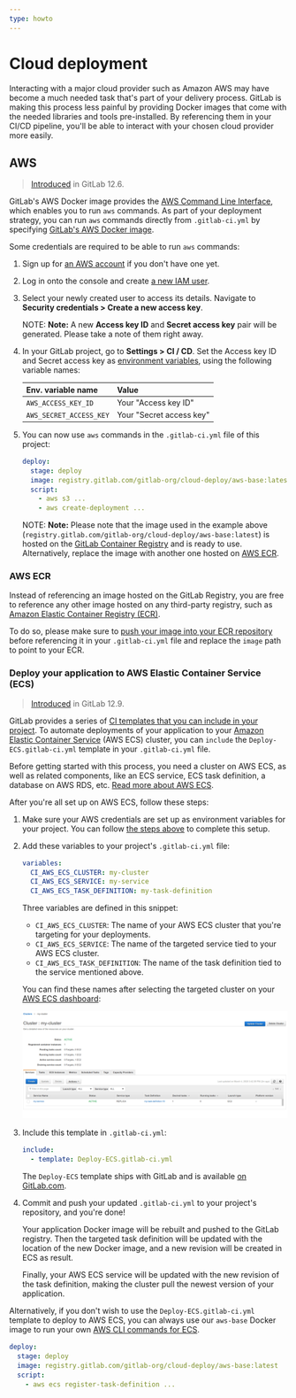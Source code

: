 ```yaml
---
type: howto
---
```


# Cloud deployment

Interacting with a major cloud provider such as Amazon AWS may have become a much needed task that's
part of your delivery process. GitLab is making this process less painful by providing Docker images
that come with the needed libraries and tools pre-installed.
By referencing them in your CI/CD pipeline, you'll be able to interact with your chosen
cloud provider more easily.

## AWS

> [Introduced](https://gitlab.com/gitlab-org/gitlab/issues/31167) in GitLab 12.6.

GitLab's AWS Docker image provides the [AWS Command Line Interface](https://aws.amazon.com/cli/),
which enables you to run `aws` commands. As part of your deployment strategy, you can run `aws` commands directly from
`.gitlab-ci.yml` by specifying [GitLab's AWS Docker image](https://gitlab.com/gitlab-org/cloud-deploy).

Some credentials are required to be able to run `aws` commands:

1. Sign up for [an AWS account](https://docs.aws.amazon.com/IAM/latest/UserGuide/getting-set-up.html) if you don't have one yet.
1. Log in onto the console and create [a new IAM user](https://console.aws.amazon.com/iam/home#/home).
1. Select your newly created user to access its details. Navigate to **Security credentials > Create a new access key**.

   NOTE: **Note:**
   A new **Access key ID** and **Secret access key** pair will be generated. Please take a note of them right away.

1. In your GitLab project, go to **Settings > CI / CD**. Set the Access key ID and Secret access key as [environment variables](../variables/README.md#gitlab-cicd-environment-variables), using the following variable names:

   | Env. variable name      | Value                    |
   |:------------------------|:-------------------------|
   | `AWS_ACCESS_KEY_ID`     | Your "Access key ID"     |
   | `AWS_SECRET_ACCESS_KEY` | Your "Secret access key" |

1. You can now use `aws` commands in the `.gitlab-ci.yml` file of this project:

   ```yml
   deploy:
     stage: deploy
     image: registry.gitlab.com/gitlab-org/cloud-deploy/aws-base:latest # see the note below
     script:
       - aws s3 ...
       - aws create-deployment ...
   ```

   NOTE: **Note:**
   Please note that the image used in the example above
   (`registry.gitlab.com/gitlab-org/cloud-deploy/aws-base:latest`) is hosted on the [GitLab
   Container Registry](../../user/packages/container_registry/index.md) and is
   ready to use. Alternatively, replace the image with another one hosted on [AWS ECR](#aws-ecr).

### AWS ECR

Instead of referencing an image hosted on the GitLab Registry, you are free to
reference any other image hosted on any third-party registry, such as
[Amazon Elastic Container Registry (ECR)](https://aws.amazon.com/ecr/).

To do so, please make sure to [push your image into your ECR
repository](https://docs.aws.amazon.com/AmazonECR/latest/userguide/docker-push-ecr-image.html)
before referencing it in your `.gitlab-ci.yml` file and replace the `image`
path to point to your ECR.

### Deploy your application to AWS Elastic Container Service (ECS)

> [Introduced](https://gitlab.com/gitlab-org/gitlab/issues/207962) in GitLab 12.9.

GitLab provides a series of [CI templates that you can include in your project](../yaml/README.md#include).
To automate deployments of your application to your [Amazon Elastic Container Service](https://aws.amazon.com/ecs/) (AWS ECS)
cluster, you can `include` the `Deploy-ECS.gitlab-ci.yml` template in your `.gitlab-ci.yml` file.

Before getting started with this process, you need a cluster on AWS ECS, as well as related
components, like an ECS service, ECS task definition, a database on AWS RDS, etc.
[Read more about AWS ECS](https://docs.aws.amazon.com/AmazonECS/latest/developerguide/Welcome.html).

After you're all set up on AWS ECS, follow these steps:

1. Make sure your AWS credentials are set up as environment variables for your
   project. You can follow [the steps above](#aws) to complete this setup.
1. Add these variables to your project's `.gitlab-ci.yml` file:

   ```yaml
   variables:
     CI_AWS_ECS_CLUSTER: my-cluster
     CI_AWS_ECS_SERVICE: my-service
     CI_AWS_ECS_TASK_DEFINITION: my-task-definition
   ```

   Three variables are defined in this snippet:

   - `CI_AWS_ECS_CLUSTER`: The name of your AWS ECS cluster that you're
   targeting for your deployments.
   - `CI_AWS_ECS_SERVICE`: The name of the targeted service tied to
   your AWS ECS cluster.
   - `CI_AWS_ECS_TASK_DEFINITION`: The name of the task definition tied
   to the service mentioned above.

   You can find these names after selecting the targeted cluster on your [AWS ECS dashboard](https://console.aws.amazon.com/ecs/home):

   ![AWS ECS dashboard](../img/ecs_dashboard_v12_9.png)

1. Include this template in `.gitlab-ci.yml`:

   ```yaml
   include:
     - template: Deploy-ECS.gitlab-ci.yml
   ```

   The `Deploy-ECS` template ships with GitLab and is available [on
   GitLab.com](https://gitlab.com/gitlab-org/gitlab/-/blob/master/lib/gitlab/ci/templates/Deploy-ECS.gitlab-ci.yml).

1. Commit and push your updated `.gitlab-ci.yml` to your project's repository, and you're done!

   Your application Docker image will be rebuilt and pushed to the GitLab registry.
   Then the targeted task definition will be updated with the location of the new
   Docker image, and a new revision will be created in ECS as result.

   Finally, your AWS ECS service will be updated with the new revision of the
   task definition, making the cluster pull the newest version of your
   application.

Alternatively, if you don't wish to use the `Deploy-ECS.gitlab-ci.yml` template
to deploy to AWS ECS, you can always use our
`aws-base` Docker image to run your own [AWS CLI commands for ECS](https://docs.aws.amazon.com/cli/latest/reference/ecs/index.html#cli-aws-ecs).

```yaml
deploy:
  stage: deploy
  image: registry.gitlab.com/gitlab-org/cloud-deploy/aws-base:latest
  script:
    - aws ecs register-task-definition ...
```
